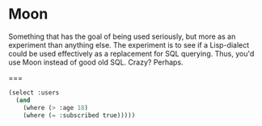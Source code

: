 # Moon

Something that has the goal of being used seriously, but more as an experiment than anything else. The experiment is to see if a Lisp-dialect could be used effectively as a replacement for SQL querying. Thus, you'd use Moon instead of good old SQL. Crazy? Perhaps.

===

```lisp
(select :users
  (and 
    (where (> :age 18)
    (where (= :subscribed true)))))
```